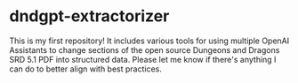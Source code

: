 # dndgpt-extractorizer
This is my first repository! It includes various tools for using multiple OpenAI Assistants to change sections of the open source Dungeons and Dragons SRD 5.1 PDF into structured data. 
Please let me know if there's anything I can do to better align with best practices. 

